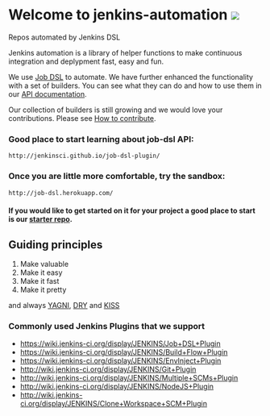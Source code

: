  Welcome to jenkins-automation  ![](https://travis-ci.org/cfpb/jenkins-automation.svg?branch=master)
==================

Repos automated by Jenkins DSL

Jenkins automation is a library of helper functions to make continuous integration and deplypment fast, easy and fun.

We use [Job DSL](https://github.com/jenkinsci/job-dsl-plugin/wiki) to automate.
We have further enhanced the functionality with a set of builders. You can see what they can do and how to use them in our
[API documentation](http://cfpb.github.io/jenkins-automation/).

Our collection of builders is still growing and we would love your contributions. Please see [How to contribute](CONTRIBUTING.md).

### Good place to start learning about job-dsl API:

    http://jenkinsci.github.io/job-dsl-plugin/

### Once you are little more comfortable, try the sandbox:

    http://job-dsl.herokuapp.com/

#### If you would like to get started on it for your project a good place to start is our [starter repo](https://github.com/cfpb/jenkins-as-code-starter-project).

## Guiding principles

1. Make valuable
2. Make it easy
3. Make it fast
4. Make it pretty

and always [YAGNI](https://en.wikipedia.org/wiki/You_aren%27t_gonna_need_it),
            [DRY](https://en.wikipedia.org/wiki/Don%27t_repeat_yourself)
          and [KISS](https://en.wikipedia.org/wiki/KISS_principle)


### Commonly used Jenkins Plugins that we support

- https://wiki.jenkins-ci.org/display/JENKINS/Job+DSL+Plugin
- https://wiki.jenkins-ci.org/display/JENKINS/Build+Flow+Plugin
- https://wiki.jenkins-ci.org/display/JENKINS/EnvInject+Plugin
- http://wiki.jenkins-ci.org/display/JENKINS/Git+Plugin
- http://wiki.jenkins-ci.org/display/JENKINS/Multiple+SCMs+Plugin
- http://wiki.jenkins-ci.org/display/JENKINS/NodeJS+Plugin
- http://wiki.jenkins-ci.org/display/JENKINS/Clone+Workspace+SCM+Plugin
